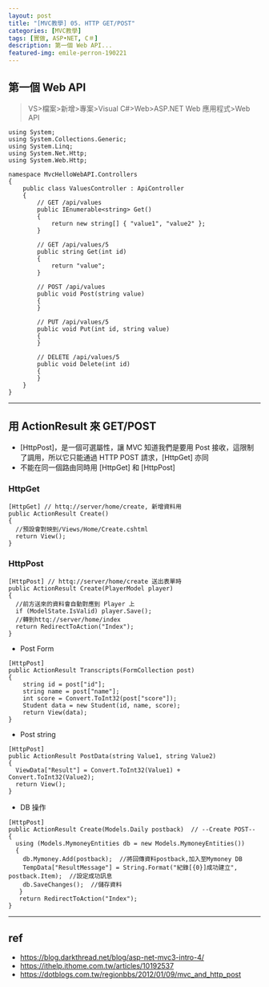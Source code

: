 ```yaml
---
layout: post
title: "[MVC教學] 05. HTTP GET/POST"
categories: [MVC教學]
tags: [實做, ASP•NET, C＃]
description: 第一個 Web API...
featured-img: emile-perron-190221
---
```




## 第一個 Web API

> VS>檔案>新增>專案>Visual C#>Web>ASP.NET Web 應用程式>Web API

```
using System;
using System.Collections.Generic;
using System.Linq;
using System.Net.Http;
using System.Web.Http;
 
namespace MvcHelloWebAPI.Controllers
{
    public class ValuesController : ApiController
    {
        // GET /api/values
        public IEnumerable<string> Get()
        {
            return new string[] { "value1", "value2" };
        }
 
        // GET /api/values/5
        public string Get(int id)
        {
            return "value";
        }
 
        // POST /api/values
        public void Post(string value)
        {
        }
 
        // PUT /api/values/5
        public void Put(int id, string value)
        {
        }
 
        // DELETE /api/values/5
        public void Delete(int id)
        {
        }
    }
}
```

***

## 用 ActionResult 來 GET/POST

- [HttpPost]，是一個可選屬性，讓 MVC 知道我們是要用 Post 接收，這限制了調用，所以它只能通過 HTTP POST 請求，[HttpGet] 亦同
- 不能在同一個路由同時用 [HttpGet] 和 [HttpPost]

### HttpGet

```
[HttpGet] // httq://server/home/create, 新增資料用
public ActionResult Create()        
{
  //預設會對映到/Views/Home/Create.cshtml
  return View();
}
```

### HttpPost

```
[HttpPost] // httq://server/home/create 送出表單時          
public ActionResult Create(PlayerModel player)
{
  //前方送來的資料會自動對應到 Player 上
  if (ModelState.IsValid) player.Save();
  //轉到httq://server/home/index
  return RedirectToAction("Index");
}
```

- Post Form

```
[HttpPost]
public ActionResult Transcripts(FormCollection post)
{
	string id = post["id"];
	string name = post["name"];
	int score = Convert.ToInt32(post["score"]);
	Student data = new Student(id, name, score);
	return View(data);
}
```

- Post string

```
[HttpPost]
public ActionResult PostData(string Value1, string Value2)
{
  ViewData["Result"] = Convert.ToInt32(Value1) + Convert.ToInt32(Value2);
  return View();
}
```

- DB 操作

```
[HttpPost]
public ActionResult Create(Models.Daily postback)  // --Create POST--
{
  using (Models.MymoneyEntities db = new Models.MymoneyEntities())
  {
    db.Mymoney.Add(postback);  //將回傳資料postback,加入至Mymoney DB
    TempData["ResultMessage"] = String.Format("紀錄[{0}]成功建立", postback.Item);  //設定成功訊息
    db.SaveChanges();  //儲存資料
   }
   return RedirectToAction("Index");
}
```

***
## ref
- https://blog.darkthread.net/blog/asp-net-mvc3-intro-4/
- https://ithelp.ithome.com.tw/articles/10192537
- https://dotblogs.com.tw/regionbbs/2012/01/09/mvc_and_http_post

